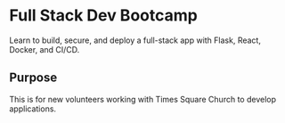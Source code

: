 # Full Stack Dev Bootcamp

Learn to build, secure, and deploy a full-stack app with Flask, React, Docker, and CI/CD.

## Purpose

This is for new volunteers working with Times Square Church to develop applications.
